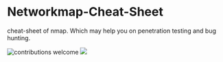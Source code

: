 # Networkmap-Cheat-Sheet
cheat-sheet of nmap. Which may help you on penetration testing and bug hunting.

![contributions welcome](https://img.shields.io/badge/contributions-welcome-brightgreen.svg?style=flat) <a href="https://twitter.com/0xSojalSec">
    <img src="https://img.shields.io/badge/author-@0x0SojalSec-orange.svg?style=square&logo=twitter">
  </a>
